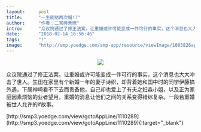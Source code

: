 ```yaml
---
layout:     post
title:      "一生能结两次婚!?"
author:     "作者：二宮绯禾琉"
intro:      "众议院通过了修正法案，让重婚或许可能变成一件可行的事实，这个消息也大大冲击了世人。生田在家里有个新婚一年的妻子诗织，却背着她和国中时的同学伊藤搞外遇，下属神崎看不下去而责备他，自己却也爱上了有夫之妇森小姐，以及正为家庭因素烦恼的业者望月，重婚的消息让他们之间的关系变得错综复杂。一段若重婚被世人允许的if故事。"
date:       "2018-02-14 16:56:46"
tags:       "!"
image:      "http://smp.yoedge.com/smp-app/resource/viewImage/1003826appline.png"
---
```

<div style="text-align: center">
<p><img src="http://smp.yoedge.com/smp-app/resource/viewImage/1003826appline.png"/></p>
</div>
<p class="post-meta">
<span>众议院通过了修正法案，让重婚或许可能变成一件可行的事实，这个消息也大大冲击了世人。生田在家里有个新婚一年的妻子诗织，却背着她和国中时的同学伊藤搞外遇，下属神崎看不下去而责备他，自己却也爱上了有夫之妇森小姐，以及正为家庭因素烦恼的业者望月，重婚的消息让他们之间的关系变得错综复杂。一段若重婚被世人允许的if故事。</span>
</p>
[http://smp3.yoedge.com/view/gotoAppLine/1110289](http://smp3.yoedge.com/view/gotoAppLine/1110289){:target="_blank"}


